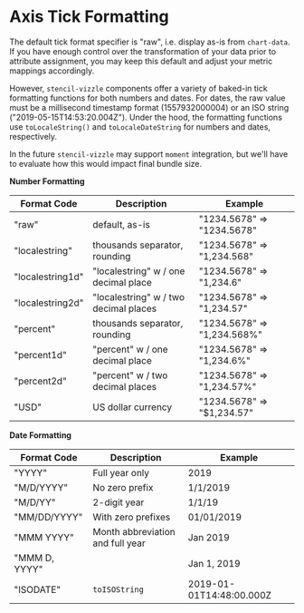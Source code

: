 # Axis Tick Formatting

The default tick format specifier is "raw", i.e. display as-is from `chart-data`.  If you have enough control over the transformation of your data prior to attribute assignment, you may keep this default and adjust your metric mappings accordingly.

However, `stencil-vizzle` components offer a variety of baked-in tick formatting functions for both numbers and dates.  For dates, the raw value must be a millisecond timestamp format (1557932000004) or an ISO string ("2019-05-15T14:53:20.004Z").  Under the hood, the formatting functions use `toLocaleString()` and `toLocaleDateString` for numbers and dates, respectively.

In the future `stencil-vizzle` may support `moment` integration, but we'll have to evaluate how this would impact final bundle size.

**Number Formatting**  

| Format Code | Description | Example |
| ----------- | ----------- | ------- |
| "raw" | default, as-is | "1234.5678" => "1234.5678" |
| "localestring" | thousands separator, rounding | "1234.5678" => "1,234.568" |
| "localestring1d" | "localestring" w / one decimal place | "1234.5678" => "1,234.6" |
| "localestring2d" | "localestring" w / two decimal places | "1234.5678" => "1,234.57" |
| "percent" | thousands separator, rounding | "1234.5678" => "1,234.568%" |
| "percent1d" | "percent" w / one decimal place | "1234.5678" => "1,234.6%" |
| "percent2d" | "percent" w / two decimal places | "1234.5678" => "1,234.57%" |
| "USD" | US dollar currency | "1234.5678" => "$1,234.57" |

**Date Formatting**  

| Format Code | Description | Example |
| ----------- | ----------- | ------- |
| "YYYY" | Full year only | 2019 |
| "M/D/YYYY" | No zero prefix | 1/1/2019 |
| "M/D/YY" | 2-digit year | 1/1/19 |
| "MM/DD/YYYY" | With zero prefixes | 01/01/2019 |
| "MMM YYYY" | Month abbreviation and full year | Jan 2019 |
| "MMM D, YYYY" | | Jan 1, 2019 |
| "ISODATE" | `toISOString` | 2019-01-01T14:48:00.000Z |
